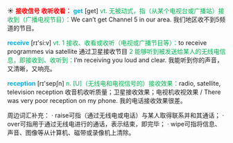 ☀ <font color="red">**接收信号 收听收看：**</font>
<font color="sky blue">**get**</font> [ɡet] 
<font color="#00b050">vt. 无被动式，指（从某个电视台或广播站）接收到（广播电视节目）：</font>We can’t get Channel 5 in our area. 我们地区收不到5频道的节目。

<font color="sky blue">**receive**</font> [rɪ'si:v] 
<font color="#00b050">vt. 1 接收、收看或收听（电视或广播节目等）：</font>to receive programmes via satellite 通过卫星接收节目 <font color="#00b050">2 能够听到被发送给某人的无线电信息，即接收到、收听到：</font>I’m receiving you loud and clear. 我能听到你的声音，又清晰，又响亮。

<font color="sky blue">**reception**</font> [rɪ'sepʃn] 
<font color="#00b050">n. [U]（无线电和电视信号的）接收效果：</font>radio, satellite, television reception 收音机收听质量；卫星接收效果；电视机收视效果 / There was very poor reception on my phone. 我的电话接收效果很差。

周边词汇补充：
· raise可指（通过无线电或电话）与某人取得联系并和其通话；
· over可指用于通过无线电进行的通话，表示结束，即完毕；
· wipe可指将信息、声音、图像等从计算机、磁带或录像机上清除。
